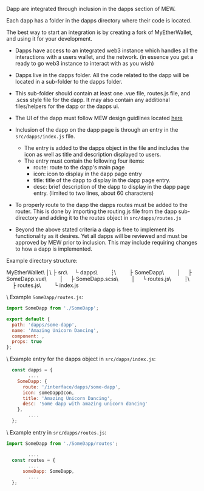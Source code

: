 Dapp are integrated through inclusion in the dapps section of MEW.

Each dapp has a folder in the dapps directory where their code is located.

The best way to start an integration is by creating a fork of MyEtherWallet, and using it for your development.

- Dapps have access to an integrated web3 instance which handles all the interactions with a users wallet, and the network. (in essence you get a ready to go web3 instance to interact with as you wish)

- Dapps live in the dapps folder.  All the code related to the dapp will be located in a sub-folder to the dapps folder.

- This sub-folder should contain at least one .vue file, routes.js file, and .scss style file for the dapp.  It may also contain any additional files/helpers for the dapp or the dapps ui.

- The UI of the dapp must follow MEW design guidlines located [here](https://github.com/MyEtherWallet/MyEtherWallet-V5-Design-Resources/tree/master/style%20guideline)

- Inclusion of the dapp on the dapp page is through an entry in the `src/dapps/index.js` file.
  - The entry is added to the dapps object in the file and includes the icon as well as title and description displayed to users.
  - The entry must contain the following four items:
    - route: route to the dapp's main page
    - icon: icon to display in the dapp page entry
    - title: title of the dapp to display in the dapp page entry.
    - desc: brief description of the dapp to display in the dapp page entry. (limited to two lines, about 60 characters)

- To properly route to the dapp the dapps routes must be added to the router.  This is done by importing the routing.js file from the dapp sub-directory and adding it to the routes object in `src/dapps/routes.js`

- Beyond the above stated criteria a dapp is free to implement its functionality as it desires.  Yet all dapps will be reviewed and must be approved by MEW prior to inclusion.  This may include requiring changes to how a dapp is implemented.

Example directory structure:

MyEtherWallet\\
│\\
├ src\\
    └ dapps\\
        ┆\\
        ├ SomeDapp\\
        │     ├ SomeDapp.vue\\
        │     ├ SomeDapp.scss\\
        │     └ routes.js\\
        ┆\\
        ├ routes.js\\
        └ index.js

\\
Example  `SomeDapp/routes.js`:

```javascript
import SomeDapp from './SomeDapp';

export default {
  path: 'dapps/some-dapp',
  name: 'Amazing Unicorn Dancing',
  component: ,
  props: true
};
```

\\
Example entry for the dapps object in `src/dapps/index.js`:

```javascript
  const dapps = {
        ....
    SomeDapp: {
      route: '/interface/dapps/some-dapp',
      icon: someDappIcon,
      title: 'Amazing Unicorn Dancing',
      desc: 'Some dapp with amazing unicorn dancing'
    },
        ....
  };
```

\\
Example entry in `src/dapps/routes.js`:

```javascript
import SomeDapp from './SomeDapp/routes';

        ....
  const routes = {
        ....
      someDapp: SomeDapp,
        ....
  };
```
